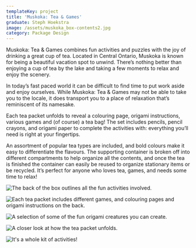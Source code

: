 ```yaml
---
templateKey: project
title: 'Muskoka: Tea & Games'
graduate: Steph Hoekstra
image: /assets/muskoka_box-contents2.jpg
category: Package Design
---
```

Muskoka: Tea & Games combines fun activities and puzzles with the joy of drinking a great cup of tea. Located in Central Ontario, Muskoka is known for being a beautiful vacation spot to unwind. There’s nothing better than enjoying a cup of tea by the lake and taking a few moments to relax and enjoy the scenery.

In today’s fast paced world it can be difficult to find time to put work aside and enjoy ourselves. While Muskoka: Tea & Games may not be able to take you to the locale, it does transport you to a place of relaxation that’s reminiscent of its namesake.

Each tea packet unfolds to reveal a colouring page, origami instructions, various games and (of course) a tea bag! The set includes pencils, pencil crayons, and origami paper to complete the activities with: everything you’ll need is right at your fingertips.

An assortment of popular tea types are included, and bold colours make it easy to differentiate the flavours. The supporting container is broken off into different compartments to help organize all the contents, and once the tea is finished the container can easily be reused to organize stationary items or be recycled. It’s perfect for anyone who loves tea, games, and needs some time to relax!

![The back of the box outlines all the fun activities involved.](/assets/muskoka_box-back.jpg)

![Each tea packet includes different games, and colouring pages and origami instructions on the back.](/assets/muskoka_packet-yellow.jpg)

![A selection of some of the fun origami creatures you can create.](/assets/muskoka_origami.jpg)

![A closer look at how the tea packet unfolds.](/assets/muskoka_packet-unfolded.jpg)

![It's a whole kit of activities!](/assets/muskoka_overhead.jpg)
